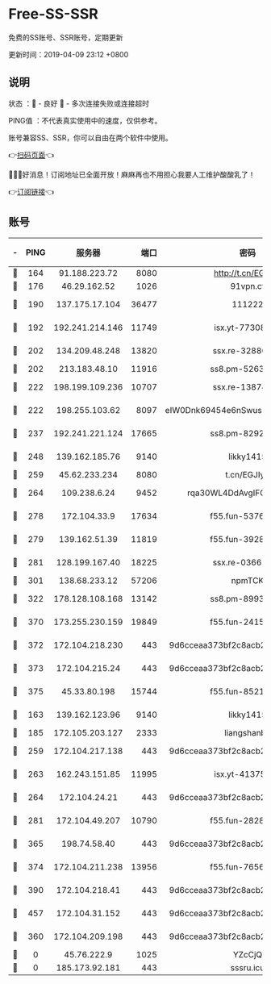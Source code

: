 # Free-SS-SSR

免费的SS账号、SSR账号，定期更新

更新时间：2019-04-09 23:12 +0800

## 说明

状态     ：🙂 - 良好 🙁 - 多次连接失败或连接超时

PING值   ：不代表真实使用中的速度，仅供参考。

账号兼容SS、SSR，你可以自由在两个软件中使用。

👉[扫码页面](https://liesauer.github.io/Free-SS-SSR/)👈

🎉🎉🎉好消息！订阅地址已全面开放！麻麻再也不用担心我要人工维护酸酸乳了！

👉[订阅链接](https://www.liesauer.net/yogurt/subscribe?ACCESS_TOKEN=DAYxR3mMaZAsaqUb)👈

## 账号

|-|PING|服务器|端口|密码|加密方式|区域|
|:----:|:----:|:-----:|-----:|:----:|:----:|:----:|
|🙂|164|91.188.223.72|8080|http://t.cn/EGJIyrl|rc4-md5|RU|
|🙂|176|46.29.162.52|1026|91vpn.cf|rc4-md5|RU|
|🙂|190|137.175.17.104|36477|111222|aes-256-cfb|US|
|🙂|192|192.241.214.146|11749|isx.yt-77308300|aes-256-cfb|US|
|🙂|202|134.209.48.248|13820|ssx.re-32880838|aes-256-cfb|US|
|🙂|202|213.183.48.10|11916|ss8.pm-52634377|rc4-md5|RU|
|🙂|222|198.199.109.236|10707|ssx.re-13874439|aes-256-cfb|US|
|🙂|222|198.255.103.62|8097|eIW0Dnk69454e6nSwuspv9DmS201tQ0D|aes-256-cfb|US|
|🙂|237|192.241.221.124|17665|ss8.pm-82928161|aes-256-cfb|US|
|🙂|248|139.162.185.76|9140|likky1415|aes-256-cfb|DE|
|🙂|259|45.62.233.234|8080|t.cn/EGJIyrl|rc4-md5|CA|
|🙂|264|109.238.6.24|9452|rqa30WL4DdAvgIFG6Fs3znzTa|aes-256-cfb|FR|
|🙂|278|172.104.33.9|17634|f55.fun-53762067|aes-256-cfb|SG|
|🙂|279|139.162.51.39|11819|f55.fun-39283378|aes-256-cfb|SG|
|🙂|281|128.199.167.40|18225|ssx.re-03661260|aes-256-cfb|SG|
|🙂|301|138.68.233.12|57206|npmTCK|rc4-md5|US|
|🙂|322|178.128.108.168|13142|ss8.pm-89937130|aes-256-cfb|SG|
|🙂|370|173.255.230.159|19849|f55.fun-24159116|aes-256-cfb|US|
|🙂|372|172.104.218.230|443|9d6cceaa373bf2c8acb22e60b6a58be6|aes-256-cfb|US|
|🙂|373|172.104.215.24|443|9d6cceaa373bf2c8acb22e60b6a58be6|aes-256-cfb|US|
|🙂|375|45.33.80.198|15744|f55.fun-85216829|aes-256-cfb|US|
|🙂|163|139.162.123.96|9140|likky1415|aes-256-cfb|JP|
|🙂|185|172.105.203.127|2333|liangshanbo|chacha20|JP|
|🙂|259|172.104.217.138|443|9d6cceaa373bf2c8acb22e60b6a58be6|aes-256-cfb|US|
|🙂|263|162.243.151.85|11995|isx.yt-41375663|aes-256-cfb|US|
|🙂|264|172.104.24.21|443|9d6cceaa373bf2c8acb22e60b6a58be6|aes-256-cfb|US|
|🙂|281|172.104.49.207|10790|f55.fun-28286043|aes-256-cfb|SG|
|🙂|365|198.74.58.40|443|9d6cceaa373bf2c8acb22e60b6a58be6|aes-256-cfb|US|
|🙂|374|172.104.211.238|13956|f55.fun-76569711|aes-256-cfb|US|
|🙂|390|172.104.218.41|443|9d6cceaa373bf2c8acb22e60b6a58be6|aes-256-cfb|US|
|🙂|457|172.104.31.152|443|9d6cceaa373bf2c8acb22e60b6a58be6|aes-256-cfb|US|
|🙁|360|172.104.209.198|443|9d6cceaa373bf2c8acb22e60b6a58be6|aes-256-cfb|US|
|🙁|0|45.76.222.9|1025|YZcCjQ|rc4-md5|JP|
|🙁|0|185.173.92.181|443|sssru.icu|rc4-md5|RU|
